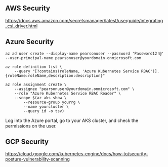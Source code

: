 ## AWS Security

https://docs.aws.amazon.com/secretsmanager/latest/userguide/integrating_csi_driver.html

## Azure Security

```
az ad user create --display-name pearsonuser --password 'Password12!@' --user-principal-name pearsonuser@yourdomain.onmicrosoft.com
```

```
az role definition list \
	--query "[?contains(roleName, 'Azure Kubernetes Service RBAC')].{roleName:roleName,description:description}"
```

```
az role assignment create \
    --assignee "pearsonuser@yourdomain.onmicrosoft.com" \
    --role "Azure Kubernetes Service RBAC Reader" \
    --scope $(az aks show \
        --resource-group yourrg \
        --name yourcluster \
        --query id -o tsv)
```

Log into the Azure portal, go to your AKS cluster, and check the permissions on the user.

## GCP Security

https://cloud.google.com/kubernetes-engine/docs/how-to/security-posture-vulnerability-scanning